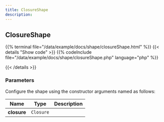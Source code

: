 ```yaml
---
title: ClosureShape
description: 
---
```

## ClosureShape


{{% terminal file="/data/example/docs/shape/closureShape.html" %}}
{{< details "Show code"  >}}
{{% codeInclude file="/data/example/docs/shape/closureShape.php" language="php" %}}

{{< /details >}}
### Parameters

Configure the shape using the constructor arguments named as follows:

| Name | Type | Description |
| --- | --- | --- |
| **closure** | `Closure` |  |